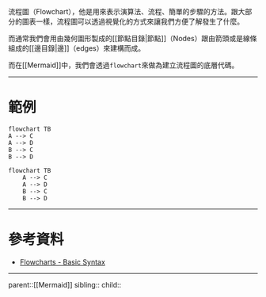 流程圖（Flowchart），他是用來表示演算法、流程、簡單的步驟的方法。跟大部分的圖表一樣，流程圖可以透過視覺化的方式來讓我們方便了解發生了什麼。

而通常我們會用由幾何圖形製成的[[節點目錄|節點]]（Nodes）跟由箭頭或是線條組成的[[邊目錄|邊]]（edges）來建構而成。

而在[[Mermaid]]中，我們會透過`flowchart`來做為建立流程圖的底層代碼。
- - -
# 範例
```Mermaid
flowchart TB
A --> C
A --> D
B --> C
B --> D
```
```mermaid
flowchart TB
    A --> C
    A --> D
    B --> C
    B --> D
```


- - -
# 參考資料
- [Flowcharts - Basic Syntax](https://mermaid.js.org/syntax/flowchart.html)
- - -
parent::[[Mermaid]]
sibling::
child::
